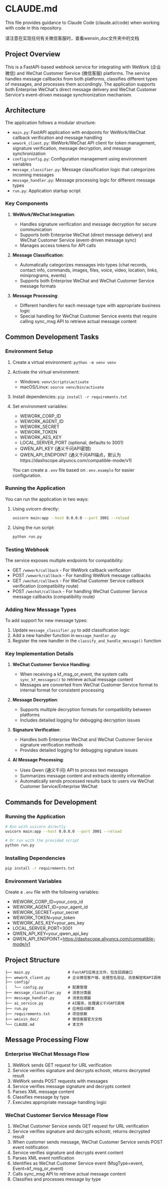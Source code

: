 # CLAUDE.md

This file provides guidance to Claude Code (claude.ai/code) when working with code in this repository.

请注意在实现任何有关微信客服时，查看wenxin_doc文件夹中的文档

## Project Overview

This is a FastAPI-based webhook service for integrating with WeWork (企业微信) and WeChat Customer Service (微信客服) platforms. The service handles message callbacks from both platforms, classifies different types of messages, and processes them accordingly. The application supports both Enterprise WeChat's direct message delivery and WeChat Customer Service's event-driven message synchronization mechanism.

## Architecture

The application follows a modular structure:

- `main.py`: FastAPI application with endpoints for WeWork/WeChat callback verification and message handling
- `wework_client.py`: WeWork/WeChat API client for token management, signature verification, message decryption, and message synchronization
- `config/config.py`: Configuration management using environment variables
- `message_classifier.py`: Message classification logic that categorizes incoming messages
- `message_handler.py`: Message processing logic for different message types
- `run.py`: Application startup script

### Key Components

1. **WeWork/WeChat Integration**:

   - Handles signature verification and message decryption for secure communication
   - Supports both Enterprise WeChat (direct message delivery) and WeChat Customer Service (event-driven message sync)
   - Manages access tokens for API calls
2. **Message Classification**:

   - Automatically categorizes messages into types (chat records, contact info, commands, images, files, voice, video, location, links, miniprograms, events)
   - Supports both Enterprise WeChat and WeChat Customer Service message formats
3. **Message Processing**:

   - Different handlers for each message type with appropriate business logic
   - Special handling for WeChat Customer Service events that require calling sync_msg API to retrieve actual message content

## Common Development Tasks

### Environment Setup

1. Create a virtual environment: `python -m venv venv`
2. Activate the virtual environment:
   - Windows: `venv\Scripts\activate`
   - macOS/Linux: `source venv/bin/activate`
3. Install dependencies: `pip install -r requirements.txt`
4. Set environment variables:
   - WEWORK_CORP_ID
   - WEWORK_AGENT_ID
   - WEWORK_SECRET
   - WEWORK_TOKEN
   - WEWORK_AES_KEY
   - LOCAL_SERVER_PORT (optional, defaults to 3001)
   - QWEN_API_KEY (通义千问API密钥)
   - QWEN_API_ENDPOINT (通义千问API端点，默认为https://dashscope.aliyuncs.com/compatible-mode/v1)
   
   You can create a `.env` file based on `.env.example` for easier configuration.

### Running the Application

You can run the application in two ways:

1. Using uvicorn directly:

   ```bash
   uvicorn main:app --host 0.0.0.0 --port 3001 --reload
   ```
2. Using the run script:

   ```bash
   python run.py
   ```

### Testing Webhook

The service exposes multiple endpoints for compatibility:

- GET `/wework/callback` - For WeWork callback verification
- POST `/wework/callback` - For handling WeWork message callbacks
- GET `/wechat/callback` - For WeChat Customer Service callback verification (compatibility route)
- POST `/wechat/callback` - For handling WeChat Customer Service message callbacks (compatibility route)

### Adding New Message Types

To add support for new message types:

1. Update `message_classifier.py` to add classification logic
2. Add a new handler function in `message_handler.py`
3. Register the new handler in the `classify_and_handle_message()` function

### Key Implementation Details

1. **WeChat Customer Service Handling**:

   - When receiving a kf_msg_or_event, the system calls `sync_kf_messages()` to retrieve actual message content
   - Messages are converted from WeChat Customer Service format to internal format for consistent processing
2. **Message Decryption**:

   - Supports multiple decryption formats for compatibility between platforms
   - Includes detailed logging for debugging decryption issues
3. **Signature Verification**:

   - Handles both Enterprise WeChat and WeChat Customer Service signature verification methods
   - Provides detailed logging for debugging signature issues
4. **AI Message Processing**: 
   - Uses Qwen (通义千问) API to process text messages
   - Summarizes message content and extracts identity information
   - Automatically sends processed results back to users via WeChat Customer Service/Enterprise WeChat

## Commands for Development

### Running the Application

```bash
# Run with uvicorn directly
uvicorn main:app --host 0.0.0.0 --port 3001 --reload

# Or run with the provided script
python run.py
```

### Installing Dependencies

```bash
pip install -r requirements.txt
```

### Environment Variables

Create a `.env` file with the following variables:
- WEWORK_CORP_ID=your_corp_id
- WEWORK_AGENT_ID=your_agent_id
- WEWORK_SECRET=your_secret
- WEWORK_TOKEN=your_token
- WEWORK_AES_KEY=your_aes_key
- LOCAL_SERVER_PORT=3001
- QWEN_API_KEY=your_qwen_api_key
- QWEN_API_ENDPOINT=https://dashscope.aliyuncs.com/compatible-mode/v1

## Project Structure

```
├── main.py                 # FastAPI应用主文件，包含回调接口
├── wework_client.py        # 企业微信客户端，处理签名验证、消息解密和API调用
├── config/
│   └── config.py           # 配置管理
├── message_classifier.py   # 消息分类器
├── message_handler.py      # 消息处理器
├── ai_service.py           # AI服务，处理通义千问API调用
├── run.py                  # 应用启动脚本
├── requirements.txt        # 项目依赖
├── weixin_doc/             # 微信客服官方文档
└── CLAUDE.md               # 本文件
```

## Message Processing Flow

### Enterprise WeChat Message Flow
1. WeWork sends GET request for URL verification
2. Service verifies signature and decrypts echostr, returns decrypted result
3. WeWork sends POST requests with messages
4. Service verifies message signature and decrypts content
5. Parses XML message content
6. Classifies message by type
7. Executes appropriate message handling logic

### WeChat Customer Service Message Flow
1. WeChat Customer Service sends GET request for URL verification
2. Service verifies signature and decrypts echostr, returns decrypted result
3. When customer sends message, WeChat Customer Service sends POST event notification
4. Service verifies signature and decrypts event content
5. Parses XML event notification
6. Identifies as WeChat Customer Service event (MsgType=event, Event=kf_msg_or_event)
7. Calls sync_msg API to retrieve actual message content
8. Classifies and processes message by type
